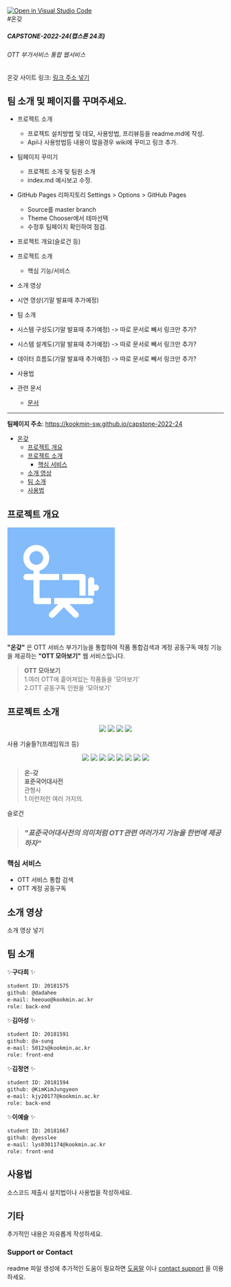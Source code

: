 [![Open in Visual Studio Code](https://classroom.github.com/assets/open-in-vscode-f059dc9a6f8d3a56e377f745f24479a46679e63a5d9fe6f495e02850cd0d8118.svg)](https://classroom.github.com/online_ide?assignment_repo_id=7010679&assignment_repo_type=AssignmentRepo)  
#온갖
##### CAPSTONE-2022-24(캡스톤 24조)
###### OTT 부가서비스 통합 웹서비스

온갖 사이트 링크: [링크 주소 넣기]()

## 팀 소개 및 페이지를 꾸며주세요.
- 프로젝트 소개
    - 프로젝트 설치방법 및 데모, 사용방법, 프리뷰등을 readme.md에 작성.
    - Api나 사용방법등 내용이 많을경우 wiki에 꾸미고 링크 추가.

- 팀페이지 꾸미기
    - 프로젝트 소개 및 팀원 소개
    - index.md 예시보고 수정.

- GitHub Pages 리파지토리 Settings > Options > GitHub Pages
    - Source를 master branch
    - Theme Chooser에서 테마선택
    - 수정후 팀페이지 확인하여 점검.
    


- 프로젝트 개요(슬로건 등)
- 프로젝트 소개
  - 핵심 기능/서비스
- 소개 영상
- 시연 영상(기말 발표때 추가예정)
- 팀 소개
- 시스템 구성도(기말 발표때 추가예정) -> 따로 문서로 빼서 링크만 추가?
- 시스템 설계도(기말 발표때 추가예정) -> 따로 문서로 빼서 링크만 추가?
- 데이터 흐름도(기말 발표때 추가예정) -> 따로 문서로 빼서 링크만 추가?
- 사용법  
 

- 관련 문서
  - [문서](링크)
---
**팀페이지 주소**: https://kookmin-sw.github.io/capstone-2022-24
- [온갖](#온갖)
  - [프로젝트 개요](#프로젝트-개요)
  - [프로젝트 소개](#프로젝트-소개)
    - [핵심 서비스](#핵심-서비스)
  - [소개 영상](#소개-영상)
  - [팀 소개](#팀-소개)
  - [사용법](#사용법)

## 프로젝트 개요
![logo image](../src/front-end/src/assets/logo-bg.png)

**"온갖"** 은 OTT 서비스 부가기능을 통합하여 작품 통합검색과 계정 공동구독 매칭 기능을 제공하는 **"OTT 모아보기"** 웹 서비스입니다.

>**OTT 모아보기**  
1.여러 OTT에 흩어져있는 작품들을 '모아보기'   
2.OTT 공동구독 인원을 '모아보기'

## 프로젝트 소개
<p align="center">
  <img src="https://img.shields.io/github/issues-raw/kookmin-sw/capstone-2022-24?color=lightgreen&style=flat-square">
  <img src="https://img.shields.io/github/issues-closed-raw/kookmin-sw/capstone-2022-24?color=mediumpurple&style=flat-square">
  <img src="https://img.shields.io/github/issues-pr-raw/kookmin-sw/capstone-2022-24?color=lightgreen&style=flat-square">
  <img src="https://img.shields.io/github/issues-pr-closed-raw/kookmin-sw/capstone-2022-24?color=mediumpurple&style=flat-square">
</p>

사용 기술들?(프레임워크 등)
<p align="center">
  <img src="https://img.shields.io/badge/HTML5-e34f26?style=flat-square&logo=html5&logoColor=white"/>
  <img src="https://img.shields.io/badge/CSS3-1572b6?style=flat-square&logo=css3&logoColor=white"/>
  <img src="https://img.shields.io/badge/JavaScript-f7df1e?style=flat-square&logo=javascript&logoColor=white"/>
  <img src="https://img.shields.io/badge/Node.js-339933?style=flat-square&logo=node.js&logoColor=white"/>
  <img src="https://img.shields.io/badge/Vue.js-4fc08d?style=flat-square&logo=vue.js&logoColor=white"/>
  <img src="https://img.shields.io/badge/Quasar-1976d2?style=flat-square&logo=quasar&logoColor=white"/>
  <img src="https://img.shields.io/badge/Django-092e20?style=flat-square&logo=django&logoColor=white"/>
  <img src="https://img.shields.io/badge/MongoDB-47a248?style=flat-square&logo=mongodb&logoColor=white"/>
</p>

>**온-갖**  
**표준국어대사전**  
관형사  
1.이런저런 여러 가지의.

슬로건
> ### _"표준국어대사전의 의미처럼 OTT관련 여러가지 기능을 한번에 제공하자"_


### 핵심 서비스
- OTT 서비스 통합 검색
- OTT 계정 공동구독

## 소개 영상
소개 영상 넣기

## 팀 소개
✨**구다희** ✨
~~~
student ID: 20181575
github: @dadahee
e-mail: heeouo@kookmin.ac.kr
role: back-end
~~~

✨**김아성** ✨
~~~
student ID: 20181591
github: @a-sung
e-mail: 5012s@kookmin.ac.kr
role: front-end
~~~

✨**김정연** ✨
~~~
student ID: 20181594
github: @KimKimJungyeon
e-mail: kjy20177@kookmin.ac.kr
role: back-end
~~~

✨**이예슬** ✨
~~~
student ID: 20181667
github: @yesslee
e-mail: lys0301174@kookmin.ac.kr
role: front-end
~~~

## 사용법

소스코드 제출시 설치법이나 사용법을 작성하세요.

## 기타

추가적인 내용은 자유롭게 작성하세요.

### Support or Contact

readme 파일 생성에 추가적인 도움이 필요하면 [도움말](https://help.github.com/articles/about-readmes/) 이나 [contact support](https://github.com/contact) 을 이용하세요.
